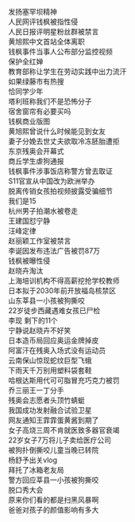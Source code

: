 发扬塞罕坝精神  
人民网评钱枫被指性侵  
人民日报评明星粉丝群被禁言  
黄旭熙中文首站全体离职  
钱枫事件当事人公布部分监控视频  
保护全红婵  
教育部称让学生在劳动实践中出力流汗  
如果绿藤市有热搜  
恰同学少年  
塔利班称我们不是恐怖分子  
宿舍窗帘有必要买吗  
钱枫商业版图  
黄旭熙曾说什么时候能见到女友  
妻子分娩去世丈夫欲取冷冻胚胎遭拒  
东京残奥会开幕式  
商丘学生虐狗通报  
钱枫事件涉事饭店称警方曾去取证  
S11官宣从中国改为欧洲举办  
脱离传销女孩拍视频披露受骗细节  
我们是15  
杭州男子拍潮水被卷走  
王建国怼宁静  
汪峰定律  
赵丽颖工作室被禁言  
李诞因发布违法广告被罚87万  
钱枫被曝性侵  
赵晓卉淘汰  
上海培训机构不得高薪挖抢学校教师  
日本拟于2030年前开放福岛核禁区  
山东莘县一小孩被狗撕咬  
22岁徒步西藏遇难女孩已尸检  
李现 剩下的11个  
宁静说赵晓卉不好笑  
日本造币局回应奥运金牌掉皮  
阿富汗在残奥入场式没有运动员  
云南保山惊现蛇纹巨型飞蛾  
下雨天千万别用塑料袋套鞋  
哈根达斯用代可可脂冒充巧克力被罚  
乔三丽王一丁分手  
残奥会志愿者头顶竹蜻蜓  
我国成功发射融合试验卫星  
网友通知王霏霏蛋黄酱到期了  
女子高烧三周不肯就医致多器官衰竭  
22岁女子7万将儿子卖给医疗公司  
被狗扑倒撕咬儿童当晚已转院  
杨舒予出关vlog  
拜托了冰箱老友局  
警方回应莘县一小孩被狗撕咬  
脱口秀大会  
原来你们看的都是扫黑风暴啊  
爸爸对孩子的颜值影响有多大  
